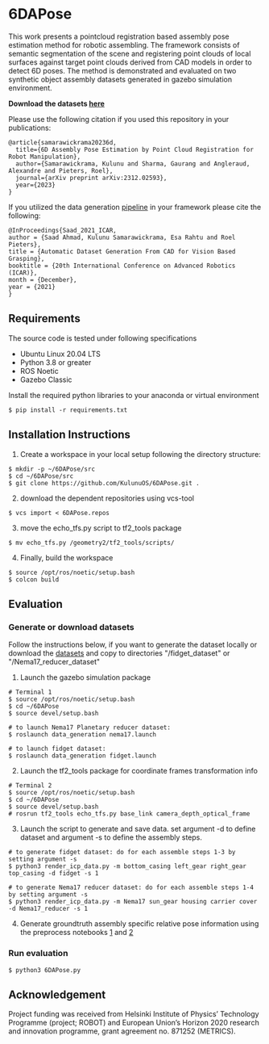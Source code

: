 # 6DAPose

This work presents a pointcloud registration based assembly pose estimation method for robotic assembling. The framework consists of semantic
segmentation of the scene and registering point clouds of local surfaces against target point clouds derived from CAD models in order to detect 6D poses.
The method is demonstrated and evaluated on two synthetic object assembly datasets generated in gazebo simulation environment.

**Download the datasets [here](https://zenodo.org/records/10117869)**

Please use the following citation if you used this repository in your publications:

```
@article{samarawickrama20236d,
  title={6D Assembly Pose Estimation by Point Cloud Registration for Robot Manipulation},
  author={Samarawickrama, Kulunu and Sharma, Gaurang and Angleraud, Alexandre and Pieters, Roel},
  journal={arXiv preprint arXiv:2312.02593},
  year={2023}
}
```


If you utilized the data generation [pipeline](#generate-or-download-datasets) in your framework please cite the following:

```
@InProceedings{Saad_2021_ICAR,
author = {Saad Ahmad, Kulunu Samarawickrama, Esa Rahtu and Roel Pieters},
title = {Automatic Dataset Generation From CAD for Vision Based Grasping},
booktitle = {20th International Conference on Advanced Robotics (ICAR)},
month = {December},
year = {2021}
}
```


## Requirements

The source code is tested under following specifications

- Ubuntu Linux 20.04 LTS
- Python 3.8 or greater
- ROS Noetic
- Gazebo Classic



Install the required python libraries to your anaconda or virtual environment

```
$ pip install -r requirements.txt
```

## Installation Instructions

1. Create a workspace in your local setup following the directory structure:

```
$ mkdir -p ~/6DAPose/src
$ cd ~/6DAPose/src
$ git clone https://github.com/KulunuOS/6DAPose.git .
```
2. download the dependent repositories using vcs-tool

```
$ vcs import < 6DAPose.repos
```
3. move the echo_tfs.py script to tf2_tools package

```
$ mv echo_tfs.py /geometry2/tf2_tools/scripts/
```

4. Finally, build the workspace 

```
$ source /opt/ros/noetic/setup.bash
$ colcon build
```

## Evaluation

### Generate or download datasets

Follow the instructions below, if you want to generate the dataset locally or download the [datasets](https://zenodo.org/records/10077630) and copy to directories "/fidget_dataset" or "/Nema17_reducer_dataset"

1. Launch the gazebo simulation package
```
# Terminal 1
$ source /opt/ros/noetic/setup.bash
$ cd ~/6DAPose
$ source devel/setup.bash

# to launch Nema17 Planetary reducer dataset:
$ roslaunch data_generation nema17.launch

# to launch fidget dataset:
$ roslaunch data_generation fidget.launch
```

2. Launch the tf2_tools package for coordinate frames transformation info 
```
# Terminal 2
$ source /opt/ros/noetic/setup.bash
$ cd ~/6DAPose
$ source devel/setup.bash
# rosrun tf2_tools echo_tfs.py base_link camera_depth_optical_frame

```
3. Launch the script to generate and save data. set argument -d to define dataset and argument -s to define the assembly steps. 
```
# to generate fidget dataset: do for each assemble steps 1-3 by setting argument -s
$ python3 render_icp_data.py -m bottom_casing left_gear right_gear top_casing -d fidget -s 1

# to generate Nema17 reducer dataset: do for each assemble steps 1-4 by setting argument -s
$ python3 render_icp_data.py -m Nema17 sun_gear housing carrier cover -d Nema17_reducer -s 1

```
4. Generate groundtruth assembly specific relative pose information using the preprocess notebooks [1](https://github.com/KulunuOS/6DAPose/blob/main/Fidget_Ground_truth_preprocess.ipynb) and [2](https://github.com/KulunuOS/6DAPose/blob/main/Nema17_dataset_GT_preprocess.ipynb)


### Run evaluation
```
$ python3 6DAPose.py
```

## Acknowledgement

Project funding was received from Helsinki Institute of Physics’ Technology Programme (project; ROBOT) and European Union’s Horizon 2020 research and innovation programme, grant agreement no. 871252 (METRICS).



